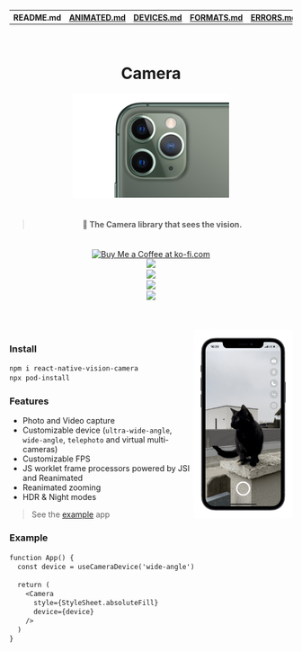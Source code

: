 <table>
<tr>
<th>README.md</th>
<th><a href="./docs/ANIMATED.md">ANIMATED.md</a></th>
<th><a href="./docs/DEVICES.md">DEVICES.md</a></th>
<th><a href="./docs/FORMATS.md">FORMATS.md</a></th>
<th><a href="./docs/ERRORS.md">ERRORS.md</a></th>
</tr>
</table>

<br />

<div align="center">
  <h1 align="center">Camera</h1>
  <img src="img/11.png" width="55%">
  <br />
  <br />
  <blockquote><h4>📸 The Camera library that sees the vision.</h4></blockquote>
  <br />
  <a href='https://ko-fi.com/F1F8CLXG' target='_blank'><img height='36' style='border:0px;height:36px;' src='https://az743702.vo.msecnd.net/cdn/kofi2.png?v=0' border='0' alt='Buy Me a Coffee at ko-fi.com' /></a>
  <br />
  <a href="https://www.npmjs.com/package/react-native-vision-camera"><img src="https://img.shields.io/npm/v/react-native-vision-camera?color=%239ba298"</a>
  <br />
  <a href="https://www.npmjs.com/package/react-native-vision-camera"><img src="https://img.shields.io/npm/dt/react-native-vision-camera?color=%239ba298"</a>
  <br />
  <a href="https://github.com/mrousavy?tab=followers"><img src="https://img.shields.io/github/followers/mrousavy?label=Follow%20%40mrousavy&style=social"></a>
  <br />
  <a href="https://twitter.com/mrousavy"><img src="https://img.shields.io/twitter/follow/mrousavy?label=Follow%20%40mrousavy&style=social"></a>
</div>

<br/>
<br/>
<br/>

<div>
  <img align="right" width="35%" src="./img/example.png">
</div>

### Install

```sh
npm i react-native-vision-camera
npx pod-install
```

### Features

* Photo and Video capture
* Customizable device (`ultra-wide-angle`, `wide-angle`, `telephoto` and virtual multi-cameras)
* Customizable FPS
* JS worklet frame processors powered by JSI and Reanimated
* Reanimated zooming
* HDR & Night modes

> See the [example](./example/) app

### Example


```tsx
function App() {
  const device = useCameraDevice('wide-angle')

  return (
    <Camera
      style={StyleSheet.absoluteFill}
      device={device}
    />
  )
}
```
